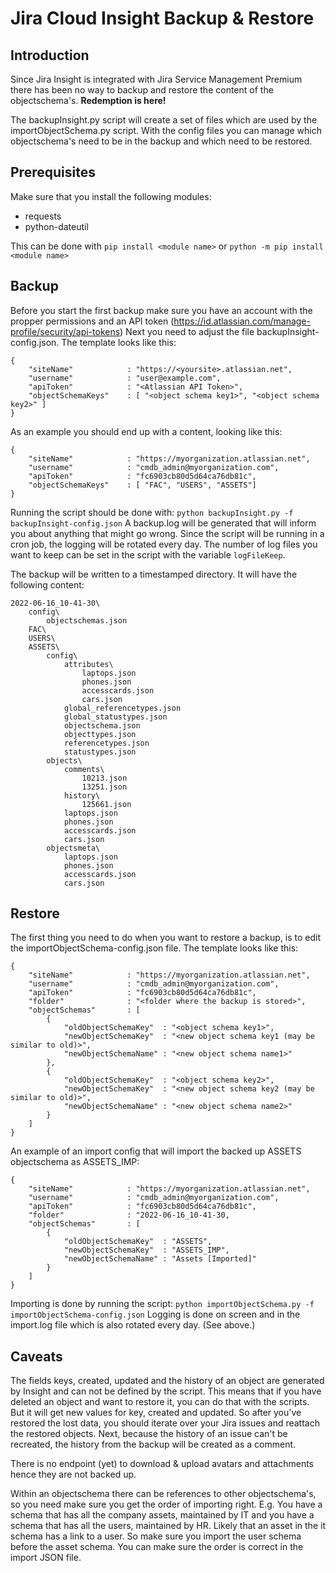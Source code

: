 # Jira Cloud Insight Backup & Restore

## Introduction

Since Jira Insight is integrated with Jira Service Management Premium there has been no way to backup and restore the content of the objectschema's. **Redemption is here!**

The backupInsight.py script will create a set of files which are used by the importObjectSchema.py script. With the config files you can manage which objectschema's need to be in the backup and which need to be restored.

## Prerequisites

Make sure that you install the following modules:
* requests
* python-dateutil

This can be done with `pip install <module name>` or `python -m pip install <module name>`

## Backup
Before you start the first backup make sure you have an account with the propper permissions and an API token (https://id.atlassian.com/manage-profile/security/api-tokens)
Next you need to adjust the file backupInsight-config.json. The template looks like this:
```
{
    "siteName"            : "https://<yoursite>.atlassian.net",
    "username"            : "user@example.com",
    "apiToken"            : "<Atlassian API Token>",
    "objectSchemaKeys"    : [ "<object schema key1>", "<object schema key2>" ]
}
```
As an example you should end up with a content, looking like this:
```
{
    "siteName"            : "https://myorganization.atlassian.net",
    "username"            : "cmdb_admin@myorganization.com",
    "apiToken"            : "fc6903cb80d5d64ca76db81c",
    "objectSchemaKeys"    : [ "FAC", "USERS", "ASSETS"]
}
```

Running the script should be done with: `python backupInsight.py -f backupInsight-config.json`
A backup.log will be generated that will inform you about anything that might go wrong. Since the script will be running in a cron job, the logging will be rotated every day. The number of log files you want to keep can be set in the script with the variable `logFileKeep`.

The backup will be written to a timestamped directory. It will have the following content:
```
2022-06-16_10-41-30\
    config\
        objectschemas.json
    FAC\
    USERS\
    ASSETS\
        config\
            attributes\
                laptops.json
                phones.json
                accesscards.json
                cars.json 
            global_referencetypes.json
            global_statustypes.json
            objectschema.json
            objecttypes.json
            referencetypes.json
            statustypes.json
        objects\
            comments\
                10213.json
                13251.json
            history\
                125661.json
            laptops.json
            phones.json
            accesscards.json
            cars.json 
        objectsmeta\
            laptops.json
            phones.json
            accesscards.json
            cars.json 
```

## Restore
The first thing you need to do when you want to restore a backup, is to edit the importObjectSchema-config.json file. The template looks like this:
```
{
    "siteName"            : "https://myorganization.atlassian.net",
    "username"            : "cmdb_admin@myorganization.com",
    "apiToken"            : "fc6903cb80d5d64ca76db81c",
    "folder"              : "<folder where the backup is stored>",
    "objectSchemas"       : [
        {
            "oldObjectSchemaKey"  : "<object schema key1>",
            "newObjectSchemaKey"  : "<new object schema key1 (may be similar to old)>",
            "newObjectSchemaName" : "<new object schema name1>"
        },
        {
            "oldObjectSchemaKey"  : "<object schema key2>",
            "newObjectSchemaKey"  : "<new object schema key2 (may be similar to old)>",
            "newObjectSchemaName" : "<new object schema name2>"
        }
    ]
}
```
An example of an import config that will import the backed up ASSETS objectschema as ASSETS_IMP:
```
{
    "siteName"            : "https://myorganization.atlassian.net",
    "username"            : "cmdb_admin@myorganization.com",
    "apiToken"            : "fc6903cb80d5d64ca76db81c",
    "folder"              : "2022-06-16_10-41-30,
    "objectSchemas"       : [
        {
            "oldObjectSchemaKey"  : "ASSETS",
            "newObjectSchemaKey"  : "ASSETS_IMP",
            "newObjectSchemaName" : "Assets [Imported]"
        }
    ]
}
```
Importing is done by running the script: `python importObjectSchema.py -f importObjectSchema-config.json`
Logging is done on screen and in the import.log file which is also rotated every day. (See above.)

## Caveats

The fields keys, created, updated and the history of an object are generated by Insight and can not be defined by the script. This means that if you have deleted an object and want to restore it, you can do that with the scripts. But it will get new values for key, created and updated. So after you've restored the lost data, you should iterate over your Jira issues and reattach the restored objects. Next, because the history of an issue can't be recreated, the history from the backup  will be created as a comment.

There is no endpoint (yet) to download & upload avatars and attachments hence they are not backed up.

Within an objectschema there can be references to other objectschema's, so you need make sure you get the order of importing right.
E.g. You have a schema that has all the company assets, maintained by IT and you have a schema that has all the users, maintained by HR.
     Likely that an asset in the it schema has a link to a user. So make sure you import the user schema before the asset schema.
     You can make sure the order is correct in the import JSON file.
     
     
